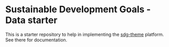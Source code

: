 # Sustainable Development Goals - Data starter

This is a starter repository to help in implementing the [sdg-theme](https://github.com/ONSdigital/sdg-theme) platform. See there for documentation.